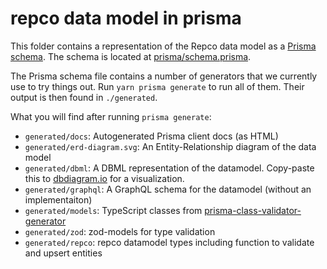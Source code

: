 # repco data model in prisma

This folder contains a representation of the Repco data model as a [Prisma schema](https://www.prisma.io/docs/concepts/components/prisma-schema). The schema is located at [prisma/schema.prisma](prisma/schema.prisma).

The Prisma schema file contains a number of generators that we currently use to try things out. Run `yarn prisma generate` to run all of them. Their output is then found in `./generated`.

What you will find after running `prisma generate`:

- `generated/docs`: Autogenerated Prisma client docs (as HTML)
- `generated/erd-diagram.svg`: An Entity-Relationship diagram of the data model
- `generated/dbml`: A DBML representation of the datamodel. Copy-paste this to [dbdiagram.io](https://dbdiagram.io/home?utm_source=dbml) for a visualization.
- `generated/graphql`: A GraphQL schema for the datamodel (without an implementaiton)
- `generated/models`: TypeScript classes from [prisma-class-validator-generator](https://github.com/omar-dulaimi/prisma-class-validator-generator/)
- `generated/zod`: zod-models for type validation
- `generated/repco`: repco datamodel types including function to validate and upsert entities
